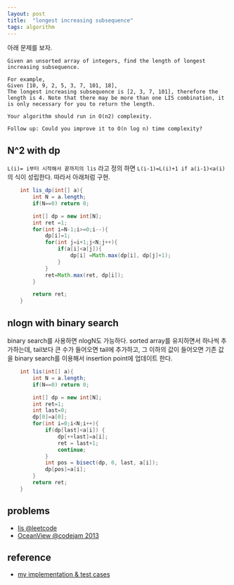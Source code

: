 ```yaml
---
layout: post
title:  "longest increasing subsequence"
tags: algorithm
---
```


아래 문제를 보자.

```
Given an unsorted array of integers, find the length of longest increasing subsequence.

For example,
Given [10, 9, 2, 5, 3, 7, 101, 18],
The longest increasing subsequence is [2, 3, 7, 101], therefore the length is 4. Note that there may be more than one LIS combination, it is only necessary for you to return the length.

Your algorithm should run in O(n2) complexity.

Follow up: Could you improve it to O(n log n) time complexity?
```

## N^2 with dp

`L(i)= i부터 시작해서 끝까지의 lis` 라고 정의 하면 `L(i-1)=L(i)+1 if a(i-1)<a(i)`의 식이 성립한다. 따라서 아래처럼 구현.


```java
	int lis_dp(int[] a){
        int N = a.length;
        if(N==0) return 0;

        int[] dp = new int[N];
        int ret =1;
        for(int i=N-1;i>=0;i--){
            dp[i]=1;
            for(int j=i+1;j<N;j++){
                if(a[i]<a[j]){
                    dp[i] =Math.max(dp[i], dp[j]+1);
                }
            }
            ret=Math.max(ret, dp[i]);
        }

        return ret;
    }
```


## nlogn with binary search

binary search를 사용하면 nlogN도 가능하다. sorted array를 유지하면서 하나씩 추가하는데, tail보다 큰 수가 들어오면 tail에 추가하고, 그 이하의 값이 들어오면 기존 값을 binary search를 이용해서 insertion point에 업데이트 한다.

```java
	int lis(int[] a){
        int N = a.length;
        if(N==0) return 0;

        int[] dp = new int[N];
        int ret=1;
        int last=0;
        dp[0]=a[0];
        for(int i=0;i<N;i++){
            if(dp[last]<a[i]) {
                dp[++last]=a[i];
                ret = last+1;
                continue;
            }
            int pos = bisect(dp, 0, last, a[i]);
            dp[pos]=a[i];
        }
        return ret;
    }
```


## problems

- [lis @leetcode](https://leetcode.com/problems/longest-increasing-subsequence/)
- [OceanView @codejam 2013](https://code.google.com/codejam/contest/2334486/dashboard#s=p2)

## reference

- [my implementation & test cases](https://github.com/nberserk/codejam/blob/master/java/src/main/java/crackcode/LongestSequentialNumberInMatrix.java)


